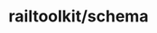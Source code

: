 ---
title: "railtoolkit/schema"
description: "This repo collects the descriptions of the structure and the validation constraints of tools in the railtoolkit in JSON schemas. It is, therefore, an alternative to RailML."
git:
    repository: "https://github.com/railtoolkit/schema/"
    aboutfile: "README.md"
---